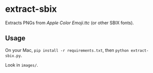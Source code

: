 extract-sbix
============

Extracts PNGs from *Apple Color Emoji.ttc* (or other SBIX fonts).

Usage
-----

On your Mac, `pip install -r requirements.txt`, then `python extract-sbix.py`.

Look in `images/`.
